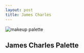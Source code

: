 ```yaml
---
layout: post
title: James Charles 
---
```


![makeup palette](/images/james.mhtml) 


## James Charles Palette

